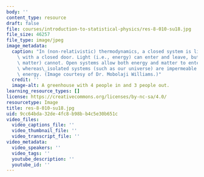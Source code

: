 ```yaml
---
body: ''
content_type: resource
draft: false
file: courses/introduction-to-statistical-physics/res-8-010-su18.jpg
file_size: 46257
file_type: image/jpeg
image_metadata:
  caption: "In (non-relativistic) thermodynamics, a closed system is like a greenhouse\
    \ with a closed door. Light (i.e., energy) can enter and leave, but people (i.e.,\
    \ matter) cannot. Open systems allow both energy and matter to enter and leave,\
    \ whereas\_isolated systems (such as our universe) are impermeable to matter and\
    \ energy. (Image courtesy of Dr. Mobolaji Williams.)"
  credit: ''
  image-alt: A greenhouse with 4 people in and 3 people out.
learning_resource_types: []
license: https://creativecommons.org/licenses/by-nc-sa/4.0/
resourcetype: Image
title: res-8-010-su18.jpg
uid: 9cc64bda-32de-4fc8-b98b-b4c5e30b651c
video_files:
  video_captions_file: ''
  video_thumbnail_file: ''
  video_transcript_file: ''
video_metadata:
  video_speakers: ''
  video_tags: ''
  youtube_description: ''
  youtube_id: ''
---
```

